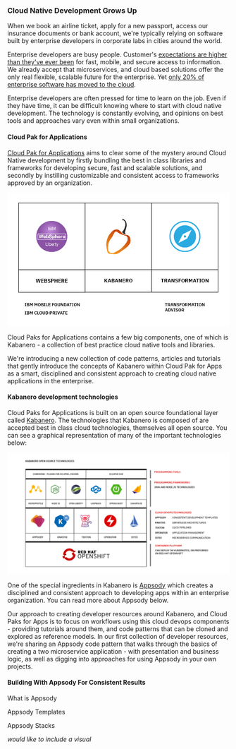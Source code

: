 ### Cloud Native Development Grows Up

When we book an airline ticket, apply for a new passport, access our insurance documents or bank account, we're typically relying on software built by enterprise developers in corporate labs in cities around the world.

Enterprise developers are busy people. Customer's [expectations are higher than they've ever been](https://www.gartner.com/en/newsroom/press-releases/2019-04-04-gartner-says-the-future-of-app-development-is-multiex) for fast, mobile, and secure access to information. We already accept that microservices, and cloud based solutions offer the only real flexible, scalable future for the enterprise. Yet [only 20% of enterprise software has moved to the cloud](https://www.ibm.com/blogs/cloud-computing/2019/03/05/20-percent-cloud-transformation/).

Enterprise developers are often pressed for time to learn on the job. Even if they have time, it can be difficult knowing where to start with cloud native development. The technology is constantly evolving, and opinions on best tools and approaches vary even within small organizations.

#### Cloud Pak for Applications

[Cloud Pak for Applications](https://www.ibm.com/cloud/cloud-pak-for-applications) aims to clear some of the mystery around Cloud Native development by firstly bundling the best in class libraries and frameworks for developing secure, fast and scalable solutions, and secondly by instilling customizable and consistent access to frameworks approved by an organization.

![Kabanero Architecture](cp4a.png)

Cloud Paks for Applications contains a few big components, one of which is Kabanero - a collection of best practice cloud native tools and libraries.

We're introducing a new collection of code patterns, articles and tutorials that gently introduce the concepts of Kabanero within Cloud Pak for Apps as a smart, disciplined and consistent approach to creating cloud native applications in the enterprise.

#### Kabanero development technologies

Cloud Paks for Applications is built on an open source foundational layer called [Kabanero](https://kabanero.io/). The technologies that Kabanero is composed of are accepted best in class cloud technologies, themselves all open source. You can see a graphical representation of many of the important technologies below:

![Kabanero Architecture](kabanero.png)

One of the special ingredients in Kabanero is [Appsody](https://appsody.dev/) which creates a disciplined and consistent approach to developing apps within an enterprise organization. You can read more about Appsody below.

Our approach to creating developer resources around Kabanero, and Cloud Paks for Apps is to focus on workflows using this cloud devops components - providing tutorials around them, and code patterns that can be cloned and explored as reference models. In our first collection of developer resources, we're sharing an Appsody code pattern that walks through the basics of creating a two microservice application - with presentation and business logic, as well as digging into approaches for using Appsody in your own projects.

#### Building With Appsody For Consistent Results

What is Appsody

Appsody Templates

Appsody Stacks  

_would like to include a visual_
